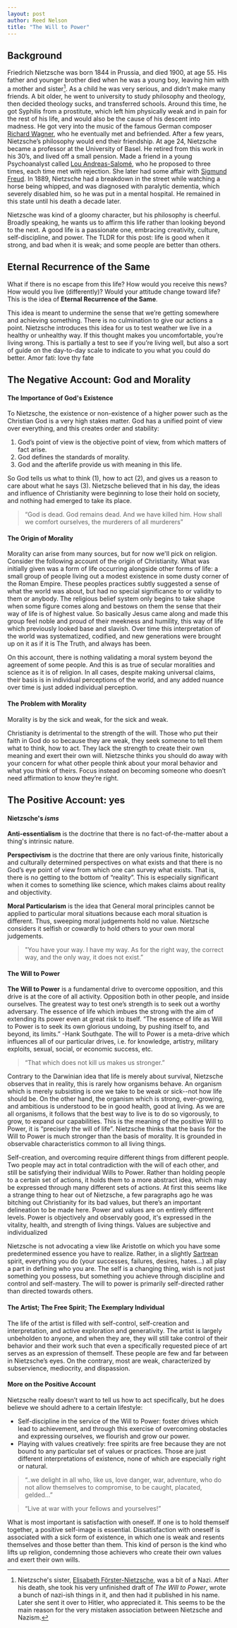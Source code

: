 ```yaml
---
layout: post
author: Reed Nelson
title: "The Will to Power"
---
```


## Background

Friedrich Nietzsche was born 1844 in Prussia, and died 1900, at age 55. His father and younger brother died when he was a young boy, leaving him with a mother and sister[^1]. As a child he was very serious, and didn’t make many friends. A bit older, he went to university to study philosophy and theology, then decided theology sucks, and transferred schools. Around this time, he got Syphilis from a prostitute, which left him physically weak and in pain for the rest of his life, and would also be the cause of his descent into madness. He got very into the music of the famous German composer [Richard Wagner](https://en.wikipedia.org/wiki/Richard_Wagner), who he eventually met and befriended. After a few years, Nietzsche’s philosophy would end their friendship. At age 24, Nietzsche became a professor at the University of Basel. He retired from this work in his 30’s, and lived off a small pension. Made a friend in a young Psychoanalyst called [Lou Andreas-Salomé](https://en.wikipedia.org/wiki/Lou_Andreas-Salom%C3%A9), who he proposed to three times, each time met with rejection. She later had some affair with [Sigmund Freud](https://en.wikipedia.org/wiki/Sigmund_Freud). In 1889, Nietzsche had a breakdown in the street while watching a horse being whipped, and was diagnosed with paralytic dementia, which severely disabled him, so he was put in a mental hospital. He remained in this state until his death a decade later.

Nietzsche was kind of a gloomy character, but his philosophy is cheerful. Broadly speaking, he wants us to affirm this life rather than looking beyond to the next. A good life is a passionate one, embracing creativity, culture, self-discipline, and power. The TLDR for this post: life is good when it strong, and bad when it is weak; and some people are better than others.

## Eternal Recurrence of the Same

What if there is no escape from this life? How would you receive this news? How would you live (differently)? Would your attitude change toward life?  This is the idea of **Eternal Recurrence of the Same**.

This idea is meant to undermine the sense that we’re getting somewhere and achieving something. There is no culmination to give our actions a point. Nietzsche introduces this idea for us to test weather we live in a healthy or unhealthy way. If this thought makes you uncomfortable, you’re living wrong. This is partially a test to see if you’re living well, but also a sort of guide on the day-to-day scale to indicate to you what you could do better.
Amor fati: love thy fate

## The Negative Account: God and Morality

#### The Importance of God's Existence

To Nietzsche, the existence or non-existence of a higher power such as the Christian God is a very high stakes matter. God has a unified point of view over everything, and this creates order and stability:

1. God’s point of view is the objective point of view, from which matters of fact arise.
2. God defines the standards of morality.
3. God and the afterlife provide us with meaning in this life.

So God tells us what to think (1), how to act (2), and gives us a reason to care about what he says (3). Nietzsche believed that in his day, the ideas and influence of Christianity  were beginning to lose their hold on society, and nothing had emerged to take its place.

>“God is dead. God remains dead. And we have killed him. How shall we comfort ourselves, the murderers of all murderers”

#### The Origin of Morality

Morality can arise from many sources, but for now we'll pick on religion. Consider the following account of the origin of Christianity. What was initially given was a form of life occurring alongside other forms of life: a small group of people living out a modest existence in some dusty corner of the Roman Empire. These peoples practices subtly suggested a sense of what the world was about, but had no special significance to or validity to them or anybody. The religious belief system only begins to take shape when some figure comes along and bestows on them the sense that their way of life is of highest value. So basically Jesus came along and made this group feel noble and proud of their meekness and humility, this way of life which previously looked base and slavish. Over time this interpretation of the world was systematized, codified, and new generations were brought up on it as if it is The Truth, and always has been.

On this account, there is nothing validating a moral system beyond the agreement of some people. And this is as true of secular moralities and science as it is of religion. In all cases, despite making universal claims, their basis is in individual perceptions of the world, and any added nuance over time is just added individual perception.

#### The Problem with Morality

Morality is by the sick and weak, for the sick and weak.

Christianity is detrimental to the strength of the will. Those who put their faith in God do so because they are weak, they seek someone to tell them what to think, how to act. They lack the strength to create their own meaning and exert their own will. Nietzsche thinks you should do away with your concern for what other people think about your moral behavior and what you think of theirs. Focus instead on becoming someone who doesn’t need affirmation to know they’re right.

## The Positive Account: yes

#### Nietzsche's *isms*

**Anti-essentialism** is the doctrine that there is no fact-of-the-matter about a thing's intrinsic nature.

**Perspectivism** is the doctrine that there are only various finite, historically and culturally determined perspectives on what exists and that there is no God’s eye point of view from which one can survey what exists. That is, there is no getting to the bottom of “reality”. This is especially significant when it comes to something like science, which makes claims about reality and objectivity.

**Moral Particularism** is the idea that General moral principles cannot be applied to particular moral situations because each moral situation is different. Thus, sweeping moral judgements hold no value. Nietzsche considers it selfish or cowardly to hold others to your own moral judgements.

>"You have your way. I have my way. As for the right way, the correct way, and the only way, it does not exist.”

#### The Will to Power

**The Will to Power** is a fundamental drive to overcome opposition, and this drive is at the core of all activity. Opposition both in other people, and inside ourselves. The greatest way to test one’s strength is to seek out a worthy adversary. The essence of life which imbues the strong with the aim of extending its power even at great risk to itself. “The essence of life as Will to Power is to seek its own glorious undoing, by pushing itself to, and beyond, its limits.” -Hank Southgate. The will to Power is a meta-drive which influences all of our particular drives, i.e. for knowledge, artistry, military exploits, sexual, social, or economic success, etc.

>“That which does not kill us makes us stronger.”

Contrary to the Darwinian idea that life is merely about survival, Nietzsche observes that in reality, this is rarely how organisms behave. An organism which is merely subsisting is one we take to be weak or sick--not how life should be. On the other hand, the organism which is strong, ever-growing, and ambitious is understood to be in good health, good at living. As we are all organisms, it follows that the best way to live is to do so vigorously, to grow, to expand our capabilities. This is the meaning of the positive Will to Power, it is “precisely the will of life”. Nietzsche thinks that the basis for the Will to Power is much stronger than the basis of morality. It is grounded in observable characteristics common to all living things.

Self-creation, and overcoming require different things from different people. Two people may act in total contradiction with the will of each other, and still be satisfying their individual Wills to Power. Rather than holding people to a certain set of actions, it holds them to a more abstract idea, which may be expressed through many different sets of actions. At first this seems like a strange thing to hear out of Nietzsche, a few paragraphs ago he was bitching out Christianity for its bad values, but there’s an important delineation to be made here. Power and values are on entirely different levels. Power is objectively and observably good, it's expressed in the vitality, health, and strength of living things. Values are subjective and individualized

Nietzsche is not advocating a view like Aristotle on which you have some predetermined essence you have to realize. Rather, in a slightly [Sartrean](https://plato.stanford.edu/entries/sartre/) spirit, everything you do (your successes, failures, desires, hates...) all play a part in defining who you are. The self is a changing thing, wish is not just something you possess, but something you achieve through discipline and control and self-mastery. The will to power is primarily self-directed rather than directed towards others.

#### The Artist; The Free Spirit; The Exemplary Individual

The life of the artist is filled with self-control, self-creation and interpretation, and active exploration and generativity. The artist is largely unbeholden to anyone, and when they are, they will still take control of their behavior and their work such that even a specifically requested piece of art serves as an expression of themself. These people are few and far between in Nietzsche’s eyes. On the contrary, most are weak, characterized by subservience, mediocrity, and dispassion.

#### More on the Positive Account

Nietzsche really doesn’t want to tell us how to act specifically, but he does believe we should adhere to a certain lifestyle:

- Self-discipline in the service of the Will to Power: foster drives which lead to achievement, and through this exercise of overcoming obstacles and expressing ourselves, we flourish and grow our power.
- Playing with values creatively: free spirits are free because they are not bound to any particular set of values or practices. Those are just different interpretations of existence, none of which are especially right or natural.

>“..we delight in all who, like us, love danger, war, adventure, who do not allow themselves to compromise, to be caught, placated, gelded...”

>“Live at war with your fellows and yourselves!”

What is most important is satisfaction with oneself. If one is to hold themself together, a positive self-image is essential. Dissatisfaction with oneself is associated with a sick form of existence, in which one is weak and resents themselves and those better than them. This kind of person is the kind who lifts up religion, condemning those achievers who create their own values and exert their own wills.

[^1]: Nietzsche's sister, [Elisabeth Förster-Nietzsche](https://en.wikipedia.org/wiki/Elisabeth_F%C3%B6rster-Nietzsche), was a bit of a Nazi. After his death, she took his very unfinished draft of *The Will to Power*, wrote a bunch of nazi-ish things in it, and then had it published in his name. Later she sent it over to Hitler, who appreciated it. This seems to be the main reason for the very mistaken association between Nietzsche and Nazism.
